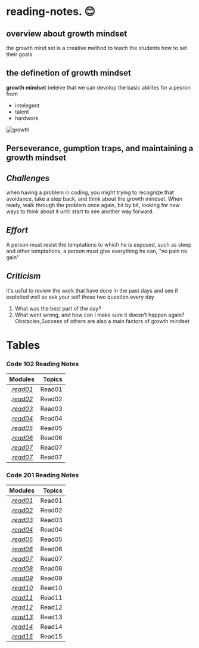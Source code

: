 # reading-notes. :blush:

## overview about growth mindset 
the growth mind set is a creative method to teach the students how to set their goals 

## the definetion of growth mindset

 **growth mindset** beleive that we can devolop the basic abilites for a pesron from  
- intelegent  
- talent  
- hardwork 

![growth](https://irp-cdn.multiscreensite.com/069d5d93/dms3rep/multi/fixed.png)

## Perseverance, gumption traps, and maintaining a growth mindset

## *Challenges*  
when having a problem in coding, you might trying to recognize that avoidance, take a step back, and think about the growth mindset. When ready,  walk through the problem once again, bit by bit, looking for new ways to think about it until  start to see another way forward.

## *Effort*
A person must resist the temptations to which he is exposed, such as sleep and other temptations, a person must give everything he can, "no pain no gain"

## *Criticism*
it's usful to review the work that have done in the past days and see if  exploited well
so ask your self these two question every day
1. What was the best part of the day?
2. What went wrong, and how can I make sure it doesn’t happen again?
Obstacles,Success of others are also a main factors of growth mindset


# Tables
###  Code 102 Reading Notes

| Modules |  Topics  |
|:-----------------: |-------------:|
|.[*read01*](https://ahmad-khaled-zaid.github.io/reading-notes./read01)| Read01 |
|.[*read02*](https://ahmad-khaled-zaid.github.io/reading-notes./read02)| Read02 |
|.[*read03*](https://ahmad-khaled-zaid.github.io/reading-notes./read03)| Read03 |
|.[*read04*](https://ahmad-khaled-zaid.github.io/reading-notes./read04)| Read04 |
|.[*read05*](https://ahmad-khaled-zaid.github.io/reading-notes./read05)| Read05 |
|.[*read06*](https://ahmad-khaled-zaid.github.io/reading-notes./read05)| Read06 |
|.[*read07*](https://ahmad-khaled-zaid.github.io/reading-notes./read07)| Read07 |
|.[*read07*](https://ahmad-khaled-zaid.github.io/reading-notes./read07)| Read07 |



###  Code 201 Reading Notes

| Modules |  Topics  |
|:-----------------: |-------------:|
|.[*read01*]()| Read01 |  
|.[*read02*]()| Read02 |  
|.[*read03*]()| Read03 |  
|.[*read04*]()| Read04 |    
|.[*read05*]()| Read05 |  
|.[*read06*]()| Read06 |  
|.[*read07*]()| Read07 |  
|.[*read08*]()| Read08 |  
|.[*read09*]()| Read09 |  
|.[*read10*]()| Read10 |  
|.[*read11*]()| Read11 |  
|.[*read12*]()| Read12 |  
|.[*read13*]()| Read13 |  
|.[*read14*]()| Read14 |  
|.[*read15*]()| Read15 |


